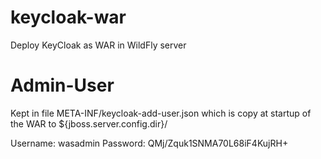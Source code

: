 # keycloak-war
Deploy KeyCloak as WAR in WildFly server

# Admin-User

Kept in file META-INF/keycloak-add-user.json which is copy at startup of the WAR to ${jboss.server.config.dir}/

Username: wasadmin
Password: QMj/Zquk1SNMA70L68iF4KujRH+
